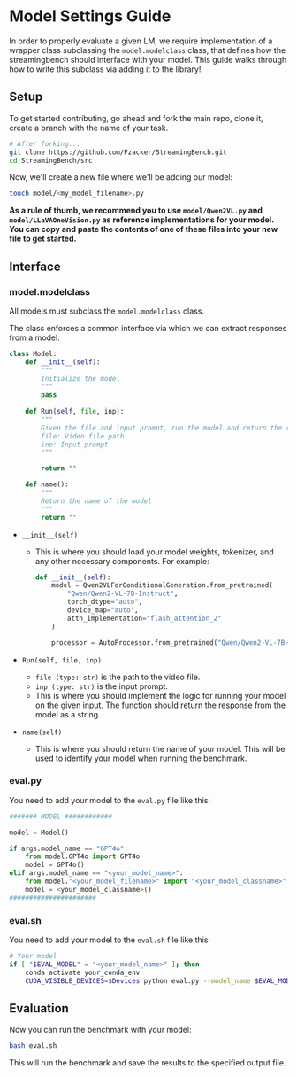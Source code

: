 # Model Settings Guide
In order to properly evaluate a given LM, we require implementation of a wrapper class subclassing the `model.modelclass` class, that defines how the streamingbench should interface with your model. This guide walks through how to write this subclass via adding it to the library!

## Setup

To get started contributing, go ahead and fork the main repo, clone it, create a branch with the name of your task.

```sh
# After forking...
git clone https://github.com/Fzacker/StreamingBench.git
cd StreamingBench/src
```

Now, we'll create a new file where we'll be adding our model:

```sh
touch model/<my_model_filename>.py
```

**As a rule of thumb, we recommend you to use `model/Qwen2VL.py` and `model/LLaVAOneVision.py` as reference implementations for your model. You can copy and paste the contents of one of these files into your new file to get started.**

## Interface

### model.modelclass

All models must subclass the `model.modelclass` class.

The class enforces a common interface via which we can extract responses from a model:

```python
class Model:
    def __init__(self):
        """
        Initialize the model
        """
        pass
    
    def Run(self, file, inp):
        """
        Given the file and input prompt, run the model and return the response
        file: Video file path
        inp: Input prompt
        """

        return ""

    def name():
        """
        Return the name of the model
        """
        return ""
```
- `__init__(self)`
  - This is where you should load your model weights, tokenizer, and any other necessary components. For example:
    ```python
    def __init__(self):
        model = Qwen2VLForConditionalGeneration.from_pretrained(
            "Qwen/Qwen2-VL-7B-Instruct", 
            torch_dtype="auto", 
            device_map="auto", 
            attn_implementation="flash_attention_2"
        )

        processor = AutoProcessor.from_pretrained("Qwen/Qwen2-VL-7B-Instruct")
    ```

- `Run(self, file, inp)`
  - `file (type: str)` is the path to the video file.
  - `inp (type: str)` is the input prompt.
  - This is where you should implement the logic for running your model on the given input. The function should return the response from the model as a string.

- `name(self)`
  - This is where you should return the name of your model. This will be used to identify your model when running the benchmark.
  
### eval.py
You need to add your model to the `eval.py` file like this:
```python
####### MODEL ############

model = Model()

if args.model_name == "GPT4o":
    from model.GPT4o import GPT4o
    model = GPT4o()
elif args.model_name == "<your_model_name>":
    from model."<your_model_filename>" import "<your_model_classname>"
    model = <your_model_classname>()
######################
```

### eval.sh
You need to add your model to the `eval.sh` file like this:
```sh
# Your model
if [ "$EVAL_MODEL" = "<your_model_name>" ]; then
    conda activate your_conda_env
    CUDA_VISIBLE_DEVICES=$Devices python eval.py --model_name $EVAL_MODEL --benchmark_name $BENCHMARK --data_file $DATA_FILE --output_file $OUTPUT_FILE
```

## Evaluation

Now you can run the benchmark with your model:

```sh
bash eval.sh
```

This will run the benchmark and save the results to the specified output file.


